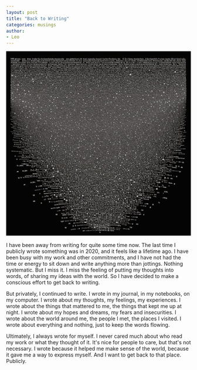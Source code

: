 ```yaml
---
layout: post
title: "Back to Writing"
categories: musings
author:
- Leo
---
```

<p align="center">
<img src="/assets/2024-09-14-back-to-writing/header.jpg" class="responsive">
</p>

I have been away from writing for quite some time now. The last time I publicly wrote something was in 2020, and it feels like a lifetime ago. I have been busy with my work and other commitments, and I have not had the time or energy to sit down and write anything more than jottings. Nothing systematic. But I miss it. I miss the feeling of putting my thoughts into words, of sharing my ideas with the world. So I have decided to make a conscious effort to get back to writing.

But privately, I continued to write. I wrote in my journal, in my notebooks, on my computer. I wrote about my thoughts, my feelings, my experiences. I wrote about the things that mattered to me, the things that kept me up at night. I wrote about my hopes and dreams, my fears and insecurities. I wrote about the world around me, the people I met, the places I visited. I wrote about everything and nothing, just to keep the words flowing.

Ultimately, I always wrote for myself. I never cared much about who read my work or what they thought of it. It's nice for people to care, but that's not necessary. I wrote because it helped me make sense of the world, because it gave me a way to express myself. And I want to get back to that place. Publicly.

